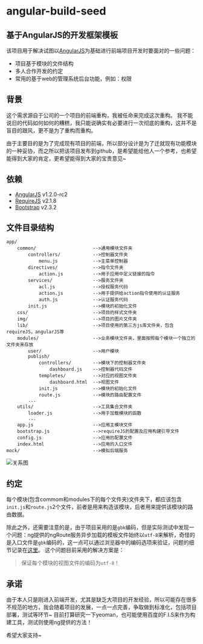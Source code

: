 # angular-build-seed


## 基于AngularJS的开发框架模板

该项目用于解决试图以[AngularJS](http://angularjs.cn)为基础进行前端项目开发时要面对的一些问题：

* 项目基于模块的文件结构
* 多人合作开发的约定
* 常用的基于web的管理系统后台功能，例如：权限


## 背景

这个需求源自于公司的一个项目的前端重构，我被任命来完成这次重构。
我不能说旧的代码如何如何的糟糕，我只能说确实有必要进行一次彻底的重构，这并不是盲目的跟风，更不是为了重构而重构。

由于主要目的是为了完成现有项目的前端，所以部分设计是为了迁就现有功能模块的一种妥协，而之所以把该项目发布到github，是希望能给他人一个参考，也希望能得到大家的肯定，更希望能得到大家的宝贵意见~

## 依赖

* [AngularJS](http://angularjs.org) v1.2.0-rc2
* [RequireJS](http://www.requirejs.org) v2.1.8
* [Bootstrap](http://www.bootcss.com) v2.3.2


## 文件目录结构

~~~
app/						
	common/						-->通用模块文件夹
		controllers/			-->控制器文件夹
			menu.js				-->主菜单控制器
		directives/				-->指令文件夹
			action.js			-->用于应用中定义链接的指令
		services/				-->服务文件夹
			acl.js 				-->授权服务代码
			action.js			-->用于提供给action指令使用的认证服务
			auth.js 			-->认证服务代码
		init.js 				-->模块的初始化文件
	css/						-->项目的样式文件夹
	img/ 						-->项目的图片文件夹
	lib/ 						-->项目使用的第三方js库文件夹，包含requireJS，angularJS等
	modules/					-->业务模块文件夹，里面按照每个模块一个独立的文件夹来存放
		user/					-->用户模块
		publish/ 				
			controllers/		-->模块下的控制器文件夹
				dashboard.js 	-->控制器代码文件
			templetes/			-->对应的视图文件夹
				dashboard.html 	-->视图文件
			init.js 			-->模块的初始化文件
			route.js 			-->模块的路由配置文件
		...
	utils/						-->工具集合文件夹
		loader.js 				-->用于加载模块的函数
		...
	app.js 						-->应用主模块文件
	bootstrap.js 				-->requireJS的配置及应用构建引导文件
	config.js 					-->应用的配置文件
	index.html 					-->应用的入口文件
mock/ 							-->模拟后端服务
~~~

![关系图](http://pic.yupoo.com/kazaff/D9SAL5yH/medish.jpg)

## 约定

每个模块(包含commom和modules下的每个文件夹)文件夹下，都应该包含`init.js`和`route.js`2个文件，前者是用来构造该模块，后者用来提供该模块的路由数据。

除此之外，还需要注意的是，由于项目采用的是`gbk`编码，但是实际测试中发现一个问题：ng提供的ngRoute服务异步加载的模板文件始终以`utf-8`来解析，奇怪的是入口文件是`gbk`编码的，这一点可以通过浏览器中的编码选项来验证，问题的细节记录在[这里](http://www.codingcool.com/2013/09/05/angularjs和该死的gbk乱码/)。
这个问题目前采用的解决方案是：

> 保证每个模块的视图文件的编码为`utf-8`！


## 承诺

由于本人只是刚进入前端开发，尤其是缺乏大项目的开发经验，所以可能存在很多不规范的地方，我会随着项目的发展，一点一点完善，争取做到标准化，包括项目部署，测试等环节~
目前打算研究一下yeoman，也可能使用百度的F.I.S来作为构建工具，测试则使用ng提供的方法！

希望大家支持~